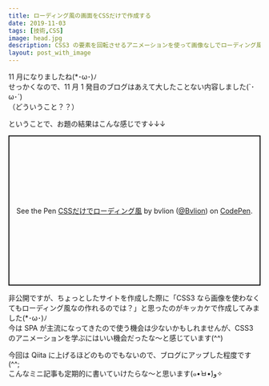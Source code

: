 ```yaml
---
title: ローディング風の画面をCSSだけで作成する
date: 2019-11-03
tags: [技術,CSS]
image: head.jpg
description: CSS3 の要素を回転させるアニメーションを使って画像なしでローディング風の画面を作成してみました(･∀･)
layout: post_with_image
---
```


11 月になりましたね(*･ω･)ﾉ  
せっかくなので、11 月 1 発目のブログはあえて大したことない内容しました(`･ω･´)  
（どういうこと？？）

ということで、お題の結果はこんな感じです↓↓↓

<p class="codepen" data-height="300" data-default-tab="css,result" data-slug-hash="PoYLzKz" data-editable="true" data-user="Bvlion" style="height: 300px; box-sizing: border-box; display: flex; align-items: center; justify-content: center; border: 2px solid; margin: 1em 0; padding: 1em;">
  <span>See the Pen <a href="https://codepen.io/Bvlion/pen/PoYLzKz">
  CSSだけでローディング風</a> by bvlion (<a href="https://codepen.io/Bvlion">@Bvlion</a>)
  on <a href="https://codepen.io">CodePen</a>.</span>
</p>
<script async src="https://cpwebassets.codepen.io/assets/embed/ei.js"></script>

非公開ですが、ちょっとしたサイトを作成した際に「CSS3 なら画像を使わなくてもローディング風なの作れるのでは？」と思ったのがキッカケで作成してみました(*･ω･)ﾉ  
今は SPA が主流になってきたので使う機会は少ないかもしれませんが、CSS3 のアニメーションを学ぶにはいい機会だったな〜と感じています(^^)

今回は Qiita に上げるほどのものでもないので、ブログにアップした程度です(^^;  
こんなミニ記事も定期的に書いていけたらな〜と思います(๑•̀ㅂ•́)و✧